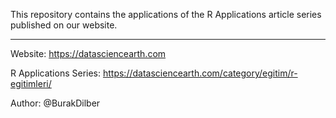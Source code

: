 This repository contains the applications of the R Applications article series published on our website.
***
Website: https://datasciencearth.com

R Applications Series: https://datasciencearth.com/category/egitim/r-egitimleri/

Author: @BurakDilber
